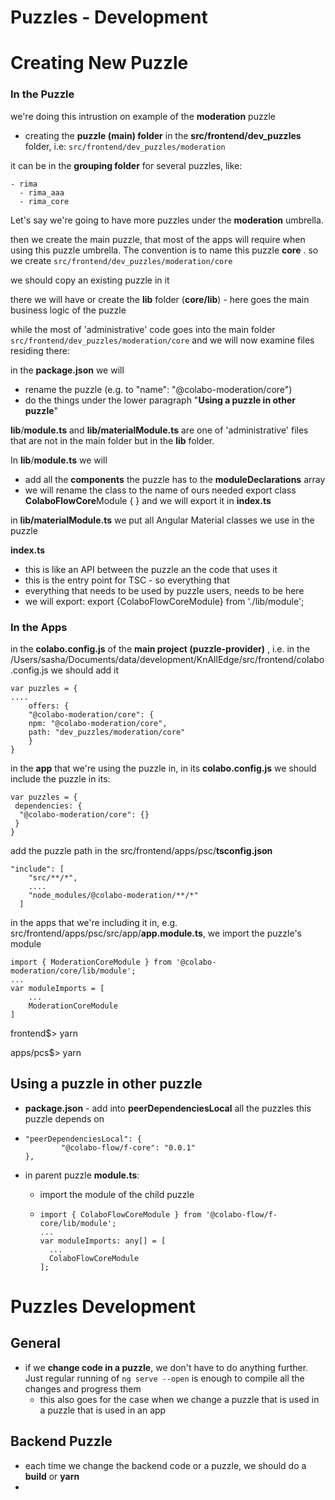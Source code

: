 # Puzzles - Development

# Creating New Puzzle

### In the Puzzle

we're doing this intrustion on example of the **moderation** puzzle

- creating the **puzzle (main) folder** in the **src/frontend/dev_puzzles** folder, i.e: `src/frontend/dev_puzzles/moderation`

it can be in the **grouping folder** for several puzzles, like:

```
- rima
  - rima_aaa
  - rima_core
```

Let's say we're going to have more puzzles under the **moderation** umbrella.

then we create the main puzzle, that most of the apps will require when using this puzzle umbrella.
The convention is to name this puzzle **core** . so we create `src/frontend/dev_puzzles/moderation/core`

we should copy an existing puzzle in it

there we will have or create the **lib** folder (**core/lib**) - here goes the main business logic of the puzzle

while the most of 'administrative' code goes into the main folder `src/frontend/dev_puzzles/moderation/core` and we will now examine files residing there:

in the **package.json** we will

- rename the puzzle (e.g. to "name": "@colabo-moderation/core")
- do the things under the lower paragraph "**Using a puzzle in other puzzle**"

**lib**/**module.ts** and **lib/materialModule.ts** are  one of 'administrative' files that are not in the main folder but in the **lib** folder. 

In **lib**/**module.ts** we will

- add all the **components** the puzzle has to the **moduleDeclarations** array
- we will rename the class to the name of ours needed
  export class **ColaboFlowCore**Module { }
  and we will export it in **index.ts**

in **lib/materialModule.ts** we put all Angular Material classes we use in the puzzle

**index.ts**

- this is like an API between the puzzle an the code that uses it
- this is the entry point for TSC - so everything that 
- everything that needs to be used by puzzle users, needs to be here
- we will export: 
  export {ColaboFlowCoreModule} from './lib/module';

### In the Apps

in the **colabo.config.js** of the **main project (puzzle-provider)** , i.e. in the /Users/sasha/Documents/data/development/KnAllEdge/src/frontend/colabo.config.js
we should add it

```
var puzzles = {
....
    offers: {
    "@colabo-moderation/core": {
    npm: "@colabo-moderation/core",
    path: "dev_puzzles/moderation/core"
    }
}
```

in the **app** that we're using the puzzle in, in its **colabo.config.js** we should include the puzzle in its:

```var puzzles = {
var puzzles = {
 dependencies: {
  "@colabo-moderation/core": {}
 }
}
```

add the puzzle path in the src/frontend/apps/psc/**tsconfig.json**

```
"include": [
    "src/**/*",
    ....
    "node_modules/@colabo-moderation/**/*"
  ]
```

in the apps that we're including it in, e.g. src/frontend/apps/psc/src/app/**app.module.ts**, we import the puzzle's module

```
import { ModerationCoreModule } from '@colabo-moderation/core/lib/module';
...
var moduleImports = [
	...
	ModerationCoreModule
]
```

frontend$> yarn

apps/pcs$> yarn

## Using a puzzle in other puzzle

- **package.json** - add into **peerDependenciesLocal** all the puzzles this puzzle depends on

- ```
  "peerDependenciesLocal": {
          "@colabo-flow/f-core": "0.0.1"
  },
  ```

- in parent puzzle **module.ts**:

  - import  the module of the child puzzle

  - ```
    import { ColaboFlowCoreModule } from '@colabo-flow/f-core/lib/module';
    ...
    var moduleImports: any[] = [
      ...
      ColaboFlowCoreModule
    ];
    ```


# Puzzles Development

## General

- if we **change code in a puzzle**, we don't have to do anything further. Just regular running of  `ng serve --open` is enough to compile all the changes and progress them
  - this also goes for the case when we change a puzzle that is used in a puzzle that is used in an app 

## Backend Puzzle

- each time we change the backend code or a puzzle, we should do a **build** or **yarn**
- 